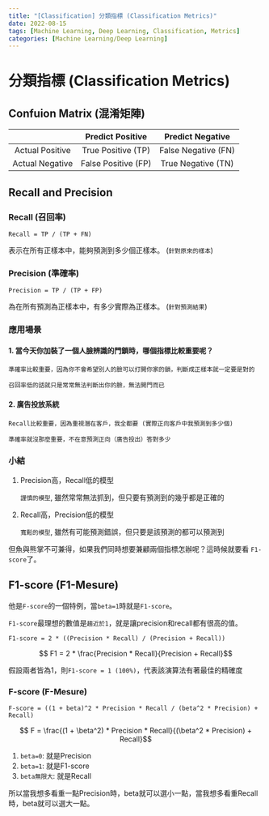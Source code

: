 ```yaml
---
title: "[Classification] 分類指標 (Classification Metrics)"
date: 2022-08-15
tags: [Machine Learning, Deep Learning, Classification, Metrics]
categories: [Machine Learning/Deep Learning]
---
```


# 分類指標 (Classification Metrics)

## Confuion Matrix (混淆矩陣)

|      |  Predict Positive  |  Predict Negative   |
| :--: | :--------: | :---------: |
|  Actual Positive  | True Positive (TP)  | False Negative (FN) |
|  Actual Negative  | False Positive (FP) | True Negative (TN)  |


## Recall and Precision

### Recall (召回率)

```
Recall = TP / (TP + FN)
```

表示在所有正樣本中，能夠預測到多少個正樣本。 (`針對原來的樣本`)

### Precision (準確率)

```
Precision = TP / (TP + FP)
```

為在所有預測為正樣本中，有多少實際為正樣本。 (`針對預測結果`)

### 應用場景

#### 1. 當今天你加裝了一個人臉辨識的門鎖時，哪個指標比較重要呢？

```
準確率比較重要，因為你不會希望別人的臉可以打開你家的鎖，判斷成正樣本就一定要是對的

召回率低的話就只是常常無法判斷出你的臉，無法開門而已
```

#### 2. 廣告投放系統

```
Recall比較重要，因為重視潛在客戶，我全都要 (實際正向客戶中我預測到多少個)

準確率就沒那麼重要，不在意預測正向（廣告投出）答對多少
```

### 小結

1. Precision高，Recall低的模型

    `謹慎的模型`, 雖然常常無法抓到，但只要有預測到的幾乎都是正確的

2. Recall高，Precision低的模型

    `寬鬆的模型`, 雖然有可能預測錯誤，但只要是該預測的都可以預測到

但魚與熊掌不可兼得，如果我們同時想要兼顧兩個指標怎辦呢？這時候就要看 `F1-score`了。

## F1-score (F1-Mesure)

他是`F-score`的一個特例，當`beta=1`時就是`F1-score`。

`F1-score`最理想的數值是`趨近於1`，就是讓precision和recall都有很高的值。

```
F1-score = 2 * ((Precision * Recall) / (Precision + Recall))
```

$$ F1 = 2 * \frac{Precision * Recall}{Precision + Recall}$$


假設兩者皆為1，則`F1-score = 1 (100%)`，代表該演算法有著最佳的精確度

### F-score (F-Mesure)

```
F-score = ((1 + beta)^2 * Precision * Recall / (beta^2 * Precision) + Recall)
```

$$ F = \frac{(1 + \beta^2) * Precision * Recall}{(\beta^2 * Precision) + Recall}$$


1. `beta=0`: 就是Precision
3. `beta=1`: 就是F1-score
2. `beta無限大`: 就是Recall


所以當我想多看重一點Precision時，beta就可以選小一點，當我想多看重Recall時，beta就可以選大一點。
